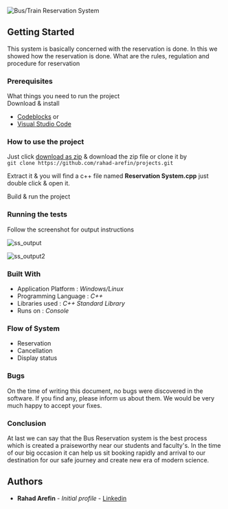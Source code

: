 ![Bus/Train Reservation System](https://user-images.githubusercontent.com/61634841/75616464-55fd7380-5b7b-11ea-804f-a2232cac7e19.jpg)


## Getting Started

This system is basically concerned with the reservation is done.
In this we showed how the reservation is done.
What are the rules, regulation and procedure for reservation


### Prerequisites

What things you need to run the project <br>
 Download & install
* [Codeblocks](http://www.codeblocks.org/downloads) or
* [Visual Studio Code](https://code.visualstudio.com/Download)


### How to use the project

Just click [download as zip](https://github.com/rahad-arefin/projects/archive/master.zip) & download the zip file or 
clone it by <br> `git clone https://github.com/rahad-arefin/projects.git`
 
Extract it & you will find a c++ file named **Reservation System.cpp**
just double click & open it.

Build & run the project


### Running the tests

Follow the screenshot for output instructions

![ss_output](https://user-images.githubusercontent.com/61634841/75614948-22651e00-5b68-11ea-9530-5dce71286079.jpg)

![ss_output2](https://user-images.githubusercontent.com/61634841/75614960-4163b000-5b68-11ea-89d3-8b88d4d49252.jpg)


### Built With

* Application Platform : _Windows/Linux_
* Programming Language : _C++_
* Libraries used : _C++ Standard Library_
* Runs on : _Console_


### Flow of System
* Reservation
* Cancellation
* Display status


### Bugs

On the time of writing this document, no bugs were discovered in the software. If you find any, please inform us about them. We would be very much happy to accept your fixes.


### Conclusion
At last we can say that the Bus Reservation system is the best process which is created a praiseworthy near our students and faculty's. In the time of our big occasion it can help us sit booking rapidly and arrival to our destination for our safe journey and create new era of modern science.


## Authors

* **Rahad Arefin** - *Initial profile* - [Linkedin](https://github.com/rahad-arefin/projects)

